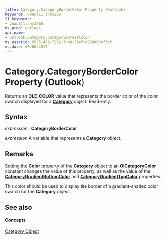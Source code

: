 ```yaml
---
title: Category.CategoryBorderColor Property (Outlook)
keywords: vbaol11.chm3266
f1_keywords:
- vbaol11.chm3266
ms.prod: outlook
api_name:
- Outlook.Category.CategoryBorderColor
ms.assetid: 95251459-f216-7cc8-55ef-c939090cf3bf
ms.date: 06/08/2017
---
```



# Category.CategoryBorderColor Property (Outlook)

Returns an  **OLE_COLOR** value that represents the border color of the color swatch displayed for a **[Category](category-object-outlook.md)** object. Read-only.


## Syntax

 _expression_ . **CategoryBorderColor**

 _expression_ A variable that represents a **Category** object.


## Remarks

Setting the  **[Color](category-color-property-outlook.md)** property of the **Category** object to an **[OlCategoryColor](olcategorycolor-enumeration-outlook.md)** constant changes the value of this property, as well as the value of the **[CategoryGradientBottomColor](category-categorygradientbottomcolor-property-outlook.md)** and **[CategoryGradientTopColor](category-categorygradienttopcolor-property-outlook.md)** properties.

This color should be used to display the border of a gradient-shaded color swatch for the  **Category** object.


## See also


#### Concepts


[Category Object](category-object-outlook.md)

